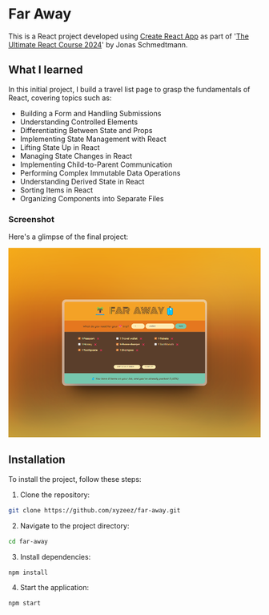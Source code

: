 # Far Away

This is a React project developed using [Create React App](https://github.com/facebook/create-react-app) as part of '[The Ultimate React Course 2024](https://www.udemy.com/course/the-ultimate-react-course/)' by Jonas Schmedtmann.

## What I learned

In this initial project, I build a travel list page to grasp the fundamentals of React, covering topics such as:

- Building a Form and Handling Submissions
- Understanding Controlled Elements
- Differentiating Between State and Props
- Implementing State Management with React
- Lifting State Up in React
- Managing State Changes in React
- Implementing Child-to-Parent Communication
- Performing Complex Immutable Data Operations
- Understanding Derived State in React
- Sorting Items in React
- Organizing Components into Separate Files

### Screenshot

Here's a glimpse of the final project:

![](./public/screenshot.png)

## Installation

To install the project, follow these steps:

1. Clone the repository:

```bash
git clone https://github.com/xyzeez/far-away.git
```

2. Navigate to the project directory:

```bash
cd far-away
```

3. Install dependencies:

```bash
npm install
```

4. Start the application:

```bash
npm start
```

